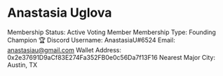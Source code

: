 # Anastasia Uglova

Membership Status: Active Voting Member
Membership Type: Founding Champion 🏆 
Discord Username: AnastasiaU#6524
Email: anastasiau@gmail.com
Wallet Address: 0x2e37691D9aCf83E274Fa352FB0e0c56Da7f13F16
Nearest Major City: Austin, TX